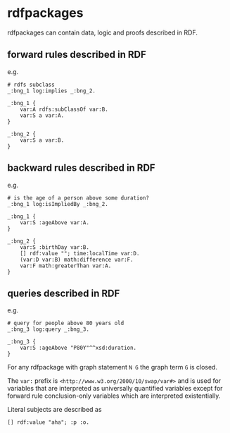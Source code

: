 # rdfpackages

rdfpackages can contain data, logic and proofs described in RDF.

## forward rules described in RDF
e.g.
```
# rdfs subclass
_:bng_1 log:implies _:bng_2.

_:bng_1 {
    var:A rdfs:subClassOf var:B.
    var:S a var:A.
}

_:bng_2 {
    var:S a var:B.
}
```

## backward rules described in RDF
e.g.
```
# is the age of a person above some duration?
_:bng_1 log:isImpliedBy _:bng_2.

_:bng_1 {
    var:S :ageAbove var:A.
}

_:bng_2 {
    var:S :birthDay var:B.
    [] rdf:value ""; time:localTime var:D.
    (var:D var:B) math:difference var:F.
    var:F math:greaterThan var:A.
}
```

## queries described in RDF
e.g.
```
# query for people above 80 years old
_:bng_3 log:query _:bng_3.

_:bng_3 {
    var:S :ageAbove "P80Y"^^xsd:duration.
}
```

For any rdfpackage with graph statement `N G` the graph term `G` is closed.

The `var:` prefix is `<http://www.w3.org/2000/10/swap/var#>` and is used for
variables that are interpreted as universally quantified variables except for
forward rule conclusion-only variables which are interpreted existentially.

Literal subjects are described as
```
[] rdf:value "aha"; :p :o.
```
